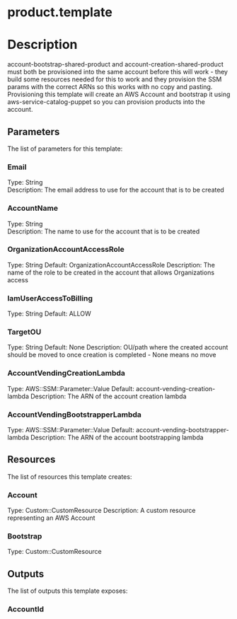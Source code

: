 # product.template
# Description
account-bootstrap-shared-product and account-creation-shared-product must both be provisioned into the same account
before this will work - they build some resources needed for this to work and they provision the SSM params with the
correct ARNs so this works with no copy and pasting.
Provisioning this template will create an AWS Account and bootstrap it using aws-service-catalog-puppet so you can
provision products into the account.


## Parameters
The list of parameters for this template:

### Email 
Type: String  
Description: The email address to use for the account that is to be created 
### AccountName 
Type: String  
Description: The name to use for the account that is to be created 
### OrganizationAccountAccessRole 
Type: String 
Default: OrganizationAccountAccessRole 
Description: The name of the role to be created in the account that allows Organizations access 
### IamUserAccessToBilling 
Type: String 
Default: ALLOW  
### TargetOU 
Type: String 
Default: None 
Description: OU/path where the created account should be moved to once creation is completed - None means no move 
### AccountVendingCreationLambda 
Type: AWS::SSM::Parameter::Value<String> 
Default: account-vending-creation-lambda 
Description: The ARN of the account creation lambda 
### AccountVendingBootstrapperLambda 
Type: AWS::SSM::Parameter::Value<String> 
Default: account-vending-bootstrapper-lambda 
Description: The ARN of the account bootstrapping lambda 

## Resources
The list of resources this template creates:

### Account 
Type: Custom::CustomResource 
Description: A custom resource representing an AWS Account 
### Bootstrap 
Type: Custom::CustomResource  

## Outputs
The list of outputs this template exposes:

### AccountId 
  

